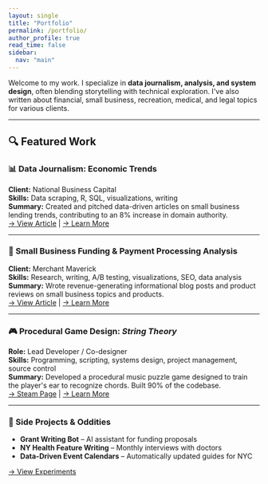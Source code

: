 ```yaml
---
layout: single
title: "Portfolio"
permalink: /portfolio/
author_profile: true
read_time: false
sidebar:
  nav: "main"
---
```

Welcome to my work. I specialize in **data journalism, analysis, and system design**, often blending storytelling with technical exploration. I've also written about financial, small business, recreation, medical, and legal topics for various clients.

---

## 🔍 Featured Work

### 📊 Data Journalism: Economic Trends
**Client:** National Business Capital    
**Skills:** Data scraping, R, SQL, visualizations, writing    
**Summary:** Created and pitched data-driven articles on small business lending trends, contributing to an 8% increase in domain authority.    
[→ View Article](https://www.nationalbusinesscapital.com/data-reports/states-least-likely-to-survive-recession/) | [→ Learn More](/portfolio/economic-trends/)  

---

### 💸 Small Business Funding & Payment Processing Analysis
**Client:** Merchant Maverick    
**Skills:** Research, writing, A/B testing, visualizations, SEO, data analysis    
**Summary:** Wrote revenue-generating informational blog posts and product reviews on small business topics and products.       
[→ View Article](https://www.merchantmaverick.com/reviews/stripe-review/) | [→ Learn More](/portfolio/small-business-writing/)  

---

### 🎮 Procedural Game Design: *String Theory*
**Role:** Lead Developer / Co-designer    
**Skills:** Programming, scripting, systems design, project management, source control     
**Summary:** Developed a procedural music puzzle game designed to train the player's ear to recognize chords. Built 90% of the codebase.    
[→ Steam Page](https://store.steampowered.com/app/402150/String_Theory/) | [→ Learn More](/portfolio/game-design/)  

---

### 🧠 Side Projects & Oddities
- **Grant Writing Bot** – AI assistant for funding proposals  
- **NY Health Feature Writing** – Monthly interviews with doctors  
- **Data-Driven Event Calendars** – Automatically updated guides for NYC

[→ View Experiments](/experiments/)

